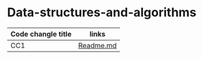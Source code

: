 # Data-structures-and-algorithms
|Code changle title       | links                         | 
| -----------             | ---                           | 
| CC1                     |  [Readme.md](./readme.md)     |
